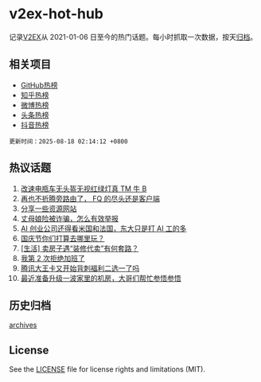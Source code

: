 # v2ex-hot-hub

 记录[V2EX](https://www.v2ex.com/)从 2021-01-06 日至今的热门话题。每小时抓取一次数据，按天[归档](archives)。
 
 ## 相关项目

- [GitHub热榜](https://github.com/lonnyzhang423/github-hot-hub)
- [知乎热榜](https://github.com/lonnyzhang423/zhihu-hot-hub)
- [微博热榜](https://github.com/lonnyzhang423/weibo-hot-hub)
- [头条热榜](https://github.com/lonnyzhang423/toutiao-hot-hub)
- [抖音热榜](https://github.com/lonnyzhang423/douyin-hot-hub)


 `更新时间：2025-08-18 02:14:12 +0800`

## 热议话题

1. [改速电瓶车无头盔无视红绿灯真 TM 牛 B](https://www.v2ex.com/t/1152944)
1. [再也不折腾旁路由了， FQ 的尽头还是客户端](https://www.v2ex.com/t/1152993)
1. [分享一些资源网站](https://www.v2ex.com/t/1152949)
1. [丈母娘险被诈骗，怎么有效举报](https://www.v2ex.com/t/1152978)
1. [AI 创业公司还得看米国和法国，东大只是打 AI 工的多](https://www.v2ex.com/t/1152951)
1. [国庆节你们打算去哪里玩？](https://www.v2ex.com/t/1152962)
1. [[生活] 卖房子遇“装修代卖”有何套路？](https://www.v2ex.com/t/1152987)
1. [我第 2 次拒绝加班了](https://www.v2ex.com/t/1153019)
1. [腾讯大王卡又开始背刺福利二选一了吗](https://www.v2ex.com/t/1152928)
1. [最近准备升级一波家里的机房，大哥们帮忙参悟参悟](https://www.v2ex.com/t/1152967)

## 历史归档

[archives](archives)

## License

See the [LICENSE](LICENSE) file for license rights and limitations (MIT).
